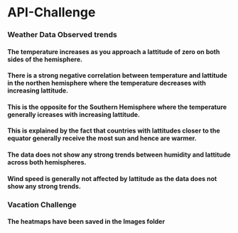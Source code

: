# API-Challenge

### Weather Data Observed trends
#### The temperature increases as you approach a lattitude of zero on both sides of the hemisphere.
#### There is a strong negative correlation between temperature and lattitude in the northen hemisphere where the temperature decreases with increasing lattitude.
#### This is the opposite for the Southern Hemisphere where the temperature generally icreases with increasing lattitude.
#### This is explained by the fact that countries with lattitudes closer to the equator generally receive the most sun and hence are warmer.
#### The data does not show any strong trends between humidity and lattitude across both hemispheres.
#### Wind speed is generally not affected by lattitude as the data does not show any strong trends.


### Vacation Challenge
#### The heatmaps have been saved in the Images folder
